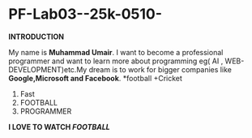# PF-Lab03--25k-0510-
__INTRODUCTION__

My name is __Muhammad Umair__.
I want to become a professional programmer and want to learn more about programming eg( AI , WEB-DEVELOPMENT)etc.My dream is to work for bigger companies like **Google,Microsoft and Facebook**.
*football
+Cricket
1. Fast
2. FOOTBALL
3. PROGRAMMER

__I LOVE TO WATCH ***FOOTBALL***__


